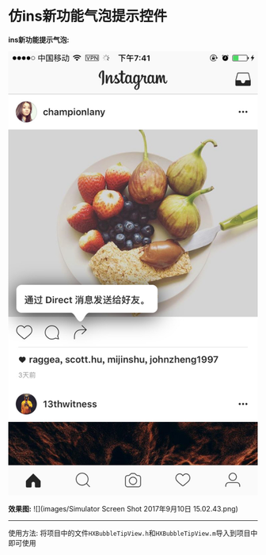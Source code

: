 # 仿ins新功能气泡提示控件
**ins新功能提示气泡:**

![](images/82c04e116ce2ddd1573ae36e7428c9c3.png)


**效果图:**
![](images/Simulator Screen Shot 2017年9月10日 15.02.43.png)
***
使用方法:
将项目中的文件`HXBubbleTipView.h`和`HXBubbleTipView.m`导入到项目中即可使用